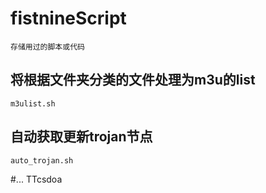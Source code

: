 # fistnineScript
	存储用过的脚本或代码

## 将根据文件夹分类的文件处理为m3u的list
	m3ulist.sh

## 自动获取更新trojan节点
	auto_trojan.sh
#...
	TTcsdoa
